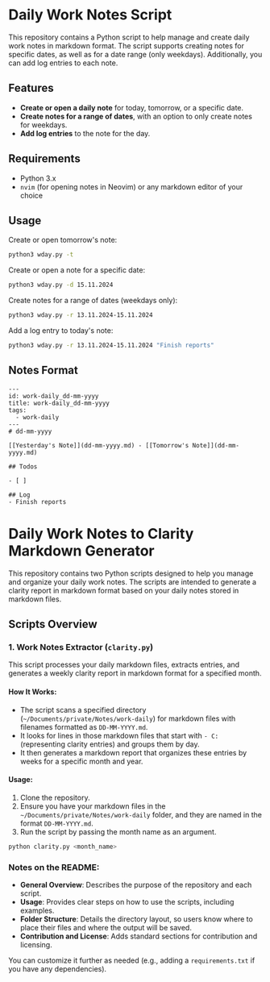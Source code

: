 # Daily Work Notes Script

This repository contains a Python script to help manage and create daily work notes in markdown format. The script supports creating notes for specific dates, as well as for a date range (only weekdays). Additionally, you can add log entries to each note.

## Features

- **Create or open a daily note** for today, tomorrow, or a specific date.
- **Create notes for a range of dates**, with an option to only create notes for weekdays.
- **Add log entries** to the note for the day.

## Requirements

- Python 3.x
- `nvim` (for opening notes in Neovim) or any markdown editor of your choice

## Usage
Create or open tomorrow's note:
```bash
python3 wday.py -t
```
Create or open a note for a specific date:
```bash
python3 wday.py -d 15.11.2024
```
Create notes for a range of dates (weekdays only):
```bash
python3 wday.py -r 13.11.2024-15.11.2024
```
Add a log entry to today's note:
```bash
python3 wday.py -r 13.11.2024-15.11.2024 "Finish reports"
```

## Notes Format
```
---
id: work-daily_dd-mm-yyyy
title: work-daily_dd-mm-yyyy
tags:
  - work-daily
---
# dd-mm-yyyy

[[Yesterday's Note]](dd-mm-yyyy.md) - [[Tomorrow's Note]](dd-mm-yyyy.md)

## Todos

- [ ] 

## Log
- Finish reports
```


# Daily Work Notes to Clarity Markdown Generator

This repository contains two Python scripts designed to help you manage and organize your daily work notes. The scripts are intended to generate a clarity report in markdown format based on your daily notes stored in markdown files.

## Scripts Overview

### 1. **Work Notes Extractor (`clarity.py`)**

This script processes your daily markdown files, extracts entries, and generates a weekly clarity report in markdown format for a specified month.

#### How It Works:
- The script scans a specified directory (`~/Documents/private/Notes/work-daily`) for markdown files with filenames formatted as `DD-MM-YYYY.md`.
- It looks for lines in those markdown files that start with `- C:` (representing clarity entries) and groups them by day.
- It then generates a markdown report that organizes these entries by weeks for a specific month and year.

#### Usage:
1. Clone the repository.
2. Ensure you have your markdown files in the `~/Documents/private/Notes/work-daily` folder, and they are named in the format `DD-MM-YYYY.md`.
3. Run the script by passing the month name as an argument.

```bash
python clarity.py <month_name>
```

### Notes on the README:
- **General Overview**: Describes the purpose of the repository and each script.
- **Usage**: Provides clear steps on how to use the scripts, including examples.
- **Folder Structure**: Details the directory layout, so users know where to place their files and where the output will be saved.
- **Contribution and License**: Adds standard sections for contribution and licensing.

You can customize it further as needed (e.g., adding a `requirements.txt` if you have any dependencies).

